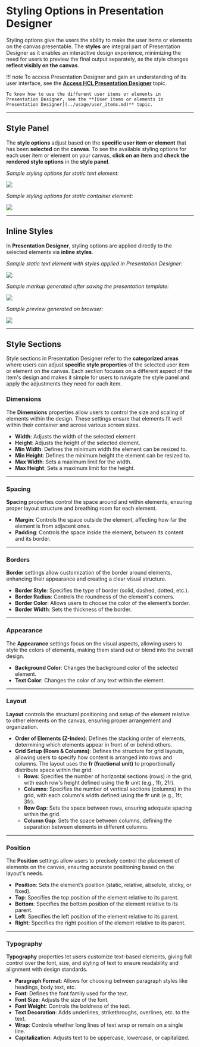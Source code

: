 # Styling Options in Presentation Designer

Styling options give the users the ability to make the user items or elements on the canvas presentable. The **styles** are integral part of Presentation Designer as it enables an interactive design experience, minimizing the need for users to preview the final output separately, as the style changes **reflect visibly on the canvas**.

!!! note
    To access Presentation Designer and gain an understanding of its user interface, see the **[Access HCL Presentation Designer](../access/index.md)** topic. 
    
    To know how to use the different user items or elements in Presentation Designer, see the **[User items or elements in Presentation Designer](../usage/user_items.md)** topic. 

---
## Style Panel

The **style options** adjust based on the **specific user item or element** that has been **selected** on the **canvas**. To see the available styling options for each user item or element on your canvas, **click on an item** and **check the rendered style options** in the **style panel**. 

*Sample styling options for static text element:*

![](../../../../assets/HCL_Presentation_Designer_Styling_Options_Static_Text_Sample.png)

*Sample styling options for static container element:*

![](../../../../assets/HCL_Presentation_Designer_Styling_Options_Static_Container_Sample.png)

---

## Inline Styles

In **Presentation Designer**, styling options are applied directly to the selected elements via **inline styles**. 

*Sample static text element with styles applied in Presentation Designer:*

![](../../../../assets/HCL_Presentation_Designer_Styling_Options_Sample_Styles_Applied.png)

*Sample markup generated after saving the presentation template:*

![](../../../../assets/HCL_Presentation_Designer_Styling_Options_Sample_Styles_Markup.png)

*Sample preview generated on browser:*

![](../../../../assets/HCL_Presentation_Designer_Styling_Options_Sample_Styles_Preview.png)

---
## Style Sections

Style sections in Presentation Designer refer to the **categorized areas** where users can adjust **specific style properties** of the selected user item or element on the canvas. Each section focuses on a different aspect of the item's design and makes it simple for users to navigate the style panel and apply the adjustments they need for each item.

### Dimensions
The **Dimensions** properties allow users to control the size and scaling of elements within the design. These settings ensure that elements fit well within their container and across various screen sizes.

- **Width**: Adjusts the width of the selected element.
- **Height**: Adjusts the height of the selected element.
- **Min Width**: Defines the minimum width the element can be resized to.
- **Min Height**: Defines the minimum height the element can be resized to.
- **Max Width**: Sets a maximum limit for the width.
- **Max Height**: Sets a maximum limit for the height.

---

### Spacing
**Spacing** properties control the space around and within elements, ensuring proper layout structure and breathing room for each element.

- **Margin**: Controls the space outside the element, affecting how far the element is from adjacent ones.
- **Padding**: Controls the space inside the element, between its content and its border.

---

### Borders
**Border** settings allow customization of the border around elements, enhancing their appearance and creating a clear visual structure.

- **Border Style**: Specifies the type of border (solid, dashed, dotted, etc.).
- **Border Radius**: Controls the roundness of the element's corners.
- **Border Color**: Allows users to choose the color of the element’s border.
- **Border Width**: Sets the thickness of the border.

---

### Appearance
The **Appearance** settings focus on the visual aspects, allowing users to style the colors of elements, making them stand out or blend into the overall design.

- **Background Color**: Changes the background color of the selected element.
- **Text Color**: Changes the color of any text within the element.

---

### Layout
**Layout** controls the structural positioning and setup of the element relative to other elements on the canvas, ensuring proper arrangement and organization.

- **Order of Elements (Z-Index)**: Defines the stacking order of elements, determining which elements appear in front of or behind others.
- **Grid Setup (Rows & Columns)**: Defines the structure for grid layouts, allowing users to specify how content is arranged into rows and columns. The layout uses the **fr (fractional unit)** to proportionally distribute space within the grid.
  - **Rows**: Specifies the number of horizontal sections (rows) in the grid, with each row's height defined using the **fr** unit (e.g., 1fr, 2fr).
  - **Columns**: Specifies the number of vertical sections (columns) in the grid, with each column's width defined using the **fr** unit (e.g., 1fr, 3fr).
  - **Row Gap**: Sets the space between rows, ensuring adequate spacing within the grid.
  - **Column Gap**: Sets the space between columns, defining the separation between elements in different columns.

---

### Position
The **Position** settings allow users to precisely control the placement of elements on the canvas, ensuring accurate positioning based on the layout's needs.

- **Position**: Sets the element’s position (static, relative, absolute, sticky, or fixed).
- **Top**: Specifies the top position of the element relative to its parent.
- **Bottom**: Specifies the bottom position of the element relative to its parent.
- **Left**: Specifies the left position of the element relative to its parent.
- **Right**: Specifies the right position of the element relative to its parent.

---

### Typography

**Typography** properties let users customize text-based elements, giving full control over the font, size, and styling of text to ensure readability and alignment with design standards.

- **Paragraph Format**: Allows for choosing between paragraph styles like headings, body text, etc.
- **Font**: Defines the font family used for the text.
- **Font Size**: Adjusts the size of the font.
- **Font Weight**: Controls the boldness of the text.
- **Text Decoration**: Adds underlines, strikethroughs, overlines, etc. to the text.
- **Wrap**: Controls whether long lines of text wrap or remain on a single line.
- **Capitalization**: Adjusts text to be uppercase, lowercase, or capitalized.
